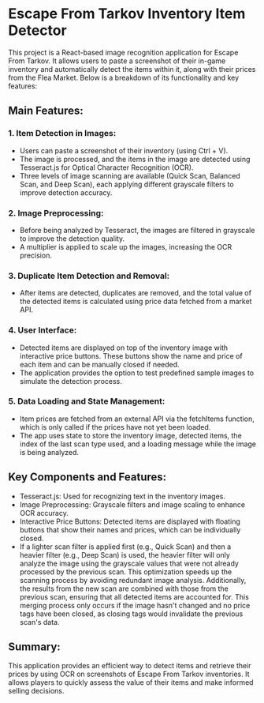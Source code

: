 # Escape From Tarkov Inventory Item Detector
This project is a React-based image recognition application for Escape From Tarkov. It allows users to paste a screenshot of their in-game inventory and automatically detect the items within it, along with their prices from the Flea Market. Below is a breakdown of its functionality and key features:

## Main Features:

### 1. Item Detection in Images:
- Users can paste a screenshot of their inventory (using Ctrl + V).
- The image is processed, and the items in the image are detected using Tesseract.js for Optical Character Recognition (OCR).
- Three levels of image scanning are available (Quick Scan, Balanced Scan, and Deep Scan), each applying different grayscale filters to improve detection accuracy.
  
### 2. Image Preprocessing:

- Before being analyzed by Tesseract, the images are filtered in grayscale to improve the detection quality.
- A multiplier is applied to scale up the images, increasing the OCR precision.
  
### 3. Duplicate Item Detection and Removal:

- After items are detected, duplicates are removed, and the total value of the detected items is calculated using price data fetched from a market API.
  
### 4. User Interface:

- Detected items are displayed on top of the inventory image with interactive price buttons. These buttons show the name and price of each item and can be manually closed if needed.
- The application provides the option to test predefined sample images to simulate the detection process.

### 5. Data Loading and State Management:

- Item prices are fetched from an external API via the fetchItems function, which is only called if the prices have not yet been loaded.
- The app uses state to store the inventory image, detected items, the index of the last scan type used, and a loading message while the image is being analyzed.

## Key Components and Features:
- Tesseract.js: Used for recognizing text in the inventory images.
- Image Preprocessing: Grayscale filters and image scaling to enhance OCR accuracy.
- Interactive Price Buttons: Detected items are displayed with floating buttons that show their names and prices, which can be individually closed.
- If a lighter scan filter is applied first (e.g., Quick Scan) and then a heavier filter (e.g., Deep Scan) is used, the heavier filter will only analyze the image using the grayscale values that were not already processed by the previous scan. This optimization speeds up the scanning process by avoiding redundant image analysis. Additionally, the results from the new scan are combined with those from the previous scan, ensuring that all detected items are accounted for. This merging process only occurs if the image hasn't changed and no price tags have been closed, as closing tags would invalidate the previous scan's data.

## Summary:
This application provides an efficient way to detect items and retrieve their prices by using OCR on screenshots of Escape From Tarkov inventories. It allows players to quickly assess the value of their items and make informed selling decisions.

